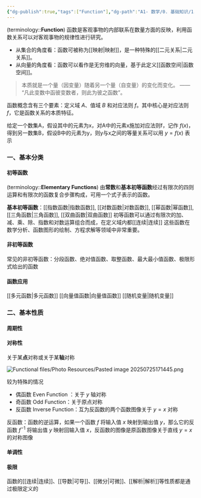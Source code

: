 ```yaml
---
{"dg-publish":true,"tags":["Function"],"dg-path":"A1- 数学/0. 基础知识/1.  函数.md","Level":1,"permalink":"/A1- 数学/0. 基础知识/1.  函数/","dgPassFrontmatter":true,"noteIcon":"","created":"2024-05-21T15:20:27.000+08:00","updated":"2025-08-03T10:59:28.341+08:00"}
---
```


(terminology::**Function**)
函数是客观事物的内部联系在数量方面的反映，利用函数关系可以对客观事物的规律性进行研究。
- 从集合的角度看：函数可被称为[[映射\|映射]]，是一种特殊的[[二元关系\|二元关系]]。
- 从向量的角度看：函数可以看作是无穷维的向量，基于此定义[[函数空间\|函数空间]]。

>本质就是一个量（因变量）随着另一个量（自变量）的变化而变化。 —— “凡此变数中函彼变数者，则此为彼之函数”。

函数概念含有三个要素：定义域 $A$、值域 $B$ 和对应法则 $f$。其中核心是对应法则 $f$，它是函数关系的本质特征。

给定一个数集A，假设其中的元素为x，对A中的元素x施加对应法则f，记作 $f(x)$，得到另一数集B，假设B中的元素为y，则y与x之间的等量关系可以用 $y=f(x)$ 表示

### 一、基本分类
#### 初等函数
(terminology::**Elementary Functions**)    由**常数**和**基本初等函数**经过有限次的四则运算和有限次的函数复合步骤构成，可用一个式子表示的函数。

**基本初等函数**：[[指数函数\|指数函数]], [[对数函数\|对数函数]], [[幂函数\|幂函数]], [[三角函数\|三角函数]], [[双曲函数\|双曲函数]]
初等函数可以通过有限次的加、减、乘、除、指数和对数运算组合而成，在定义域内都[[连续\|连续]]
这些函数在数学分析、函数图形的绘制、方程求解等领域中非常重要。

#### 非初等函数
常见的非初等函数：分段函数、绝对值函数、取整函数、最大最小值函数、极限形式给出的函数

#### 函数应用
[[多元函数\|多元函数]]   [[向量值函数\|向量值函数]]  [[随机变量\|随机变量]]

### 二、基本性质
#### 周期性

#### 对称性
关于某**点**对称或关于某**轴**对称

![Functional files/Photo Resources/Pasted image 20250725171445.png](/img/user/Functional%20files/Photo%20Resources/Pasted%20image%2020250725171445.png)


较为特殊的情况
- 偶函数 Even Function ：关于 $y$ 轴对称
- 奇函数 Odd Function：关于原点对称
- 反函数 Inverse Function：互为反函数的两个函数图像关于 $y=x$ 对称

反函数：函数的逆运算，如果一个函数 $f$ 将输入值 $x$ 映射到输出值 $y$，那么它的反函数 $f^{-1}$ 将输出值 $y$ 映射回输入值 $x$，反函数的图像是原函数图像关于直线 $y=x$ 的对称图像

#### 单调性



#### 极限
函数的[[连续\|连续]]、[[导数\|可导]]、[[微分\|可微]]、[[解析\|解析]]等性质都是通过极限定义的